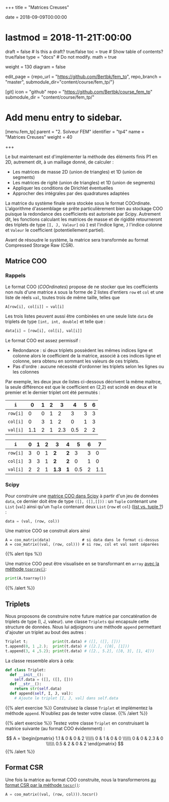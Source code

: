 +++
title = "Matrices Creuses"

date = 2018-09-09T00:00:00
# lastmod = 2018-11-21T:00:00

draft = false  # Is this a draft? true/false
toc = true  # Show table of contents? true/false
type = "docs"  # Do not modify.
math = true

weight = 130
diagram = false

edit_page = {repo_url = "https://github.com/Bertbk/fem_tp", repo_branch = "master", submodule_dir="content/course/fem_tp/"}

[git]
  icon = "github"
  repo = "https://github.com/Bertbk/course_fem_tp"
  submodule_dir = "content/course/fem_tp/"

# Add menu entry to sidebar.
[menu.fem_tp]
  parent = "2. Solveur FEM"
  identifier = "tp4"
  name = "Matrices Creuses"
  weight = 40

+++

Le but maintenant est d'implémenter la méthode des éléments finis P1 en 2D, autrement dit, à un maillage donné, de calculer :

- Les matrices de masse 2D (union de triangles) et 1D (union de segments)
- Les matrices de rigité (union de triangles) et 1D (union de segments)
- Appliquer les conditions de Dirichlet éventuelles
- Approcher des intégrales par des quadratures adaptées

La matrice du système finale sera stockée sous le format COOrdinate. L'algorithme d'assemblage se prête particulièrement bien au stockage COO puisque la redondance des coefficients est autorisée par Scipy. Autrement dit, les fonctions calculant les matrices de masse et de rigidité retourneront des triplets de type `[I, J, Valeur]` où `I` est l'indice ligne, `J` l'indice colonne et `Valeur` le coefficient (potentiellement partiel).

Avant de résoudre le système, la matrice sera transformée au format Compressed Storage Raw (CSR).

## Matrice COO

### Rappels

Le format COO (_COOrdinates_) propose de ne stocker que les coefficients non nuls d'une matrice `A` sous la forme de 2 listes d'entiers `row` et `col` et une liste de réels `val`, toutes trois de même taille, telles que

```python
A[row[i], col[i]] = val[i]
```

Les trois listes peuvent aussi être combinées en une seule liste `data` de triplets de type `[int, int, double]` et telle que :

```python
data[i] = [row[i], col[i], val[i]]
```

Le format COO est assez permissif :

- Redondance : si deux triplets possèdent les mêmes indices ligne et colonne alors le coefficient de la matrice, associé à ces indices ligne et colonne, sera obtenu en sommant les valeurs de ces triplets.
- Pas d'ordre : aucune nécessité d'ordonner les triplets selon les lignes ou les colonnes

Par exemple, les deux jeux de listes ci-dessous décrivent la même maitrce, la seule différence est que le coefficient en (2,2) est scindé en deux et le premier et le dernier triplet ont été permutés :

| `i` | 0   | 1   | 2   | 3   | 4   | 5   | 6   |
| ----- | --- | --- | --- | --- | --- | --- | --- |
| `row[i]`   | 0   | 0   | 1   | 2   | 3   | 3   | 3   |
| `col[i]`   | 0   | 3   | 1   | 2   | 0   | 1   | 3   |
| `val[i]`   | 1.1 | 2   | 1   | 2.3 | 0.5 | 2   | 2   |

| `i` | 0   | 1   | 2   | 3   | 4     | 5   | 6   | 7 |
| ----- | --- | --- | --- | --- | --- | --- | --- | ---| 
| `row[i]`   | 3   | 0   | 1   | **2**     | **2** | 3   | 3   | 0   |
| `col[i]`   | 3   | 3   | 1   | **2**     | **2** | 0   | 1   | 0   |
| `val[i]`   | 2 | 2   | 1   | **1.3** | **1** | 0.5 | 2   | 1.1   |

### Scipy

Pour construire une [matrice COO dans Scipy](https://docs.scipy.org/doc/scipy/reference/generated/scipy.sparse.coo_matrix.html) à partir d'un jeu de données `data`, ce dernier doit être de type `([], ([],[]))` : un `Tuple` contenant une `List` (`val`) ainsi qu'un `Tuple` contenant deux `List` (`row` et `col`) ([list vs. tuple ?](https://stackoverflow.com/questions/626759/whats-the-difference-between-lists-and-tuples)) :

```python
data = (val, (row, col))
```
Une matrice COO se construit alors ainsi
```
A = coo_matrix(data)              # si data dans le format ci-dessus
A = coo_matrix((val, (row, col))) # si row, col et val sont séparées
```
{{% alert tips %}}

Une matrice COO peut être visualisée en se transformant en `array` [avec la méthode `toarray()`](https://docs.scipy.org/doc/scipy/reference/generated/scipy.sparse.coo_matrix.html):

```python
print(A.toarray())
```

{{% /alert %}}

## Triplets

Nous proposons de construire notre future matrice par concaténation de triplets de type (I, J, valeur). une classe `Triplets` qui encapsule cette structure de données. Nous lui adjoignons une méthode `append` permettant d'ajouter un triplet au bout des autres :

```python
Triplet t;           print(t.data) # ([], ([], []))
t.append(0, 1 ,2.);  print(t.data) # ([2.], ([0], [1]))
t.append(3, 4 ,5.2); print(t.data) # ([2., 5.2], ([0, 3], [1, 4]))
```

La classe ressemble alors à cela:

```python
def class Triplet:
  def __init__():
    self.data = ([], ([], []))
  def __str__():
    return str(self.data)
  def append(self, I, J, val):
    # Ajoute le triplet [I, J, val] dans self.data
```

{{% alert exercise %}}
Construisez la classe `Triplet` et implémentez la méthode `append`. N'oubliez pas de tester votre classe.
{{% /alert %}}

{{% alert exercise %}}
Testez votre classe `Triplet` en construisant la matrice suivante (au format COO évidemment) :

$$
A = \begin{pmatrix}
1.1 & 0 & 0 & 2 \\\\\\
0 & 1 & 0 & 0  \\\\\\
0 & 0 & 2.3 & 0 \\\\\\
0.5 & 2 & 0 & 2
\end{pmatrix}
$$
{{% /alert %}}

## Format CSR

Une fois la matrice au format COO construite, nous la transformerons [au format CSR par la méthode `tocsr()`](https://docs.scipy.org/doc/scipy/reference/generated/scipy.sparse.coo_matrix.tocsr.html#scipy.sparse.coo_matrix.tocsr):

```python
A = coo_matrix((val, (row, col))).tocsr()
```
